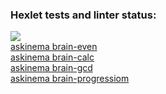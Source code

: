 ### Hexlet tests and linter status:
<a href="https://codeclimate.com/github/KiraBelo/frontend-project-lvl1/maintainability">
<img src="https://api.codeclimate.com/v1/badges/59d8475196089f39db8b/maintainability"></a><br>
<a href="https://asciinema.org/a/eC0sciUKUnJIunIM2vB5KxTTP"> askinema brain-even </a><br>
<a href="https://asciinema.org/a/p7RSUStfl1jOLKjwne9H70GBK"> askinema brain-calc </a><br>
<a href="https://asciinema.org/a/E0BecEG0kXKXOKSjyMsgYOemn"> askinema brain-gcd </a><br>
<a href="ttps://asciinema.org/a/DP4SeD03UVkJFxc8NbEloIPuZ"> askinema brain-progressiom </a><br>

